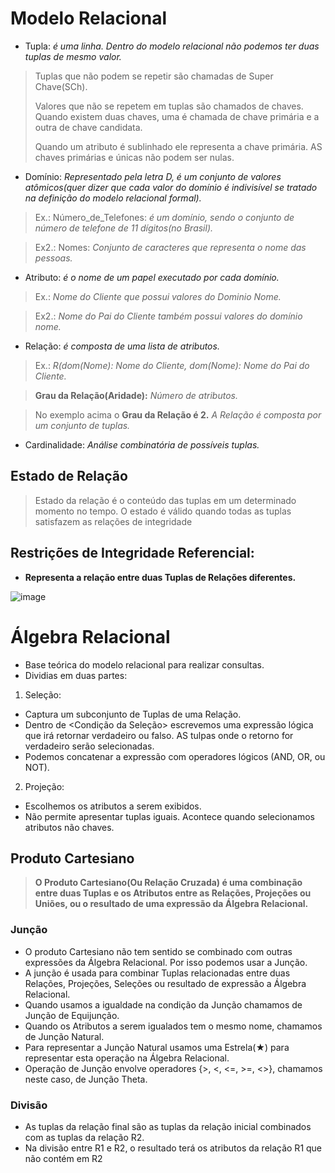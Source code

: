 # Modelo Relacional

- Tupla: *é uma linha. Dentro do modelo relacional não podemos ter duas tuplas de mesmo valor.*
> Tuplas que não podem se repetir são chamadas de Super Chave(SCh).
> 
> Valores que não se repetem em tuplas são chamados de chaves. Quando existem duas chaves, uma é chamada de chave primária e a outra de chave candidata.
> 
> Quando um atributo é sublinhado ele representa a chave primária. AS chaves primárias e únicas não podem ser nulas.
- Domínio: *Representado pela letra D, é um conjunto de valores atômicos(quer dizer que cada valor do domínio é indivisível se tratado na definição do modelo relacional formal).*
> Ex.: Número_de_Telefones: *é um domínio, sendo o conjunto de número de telefone de 11 dígitos(no Brasil).*

> Ex2.: Nomes: *Conjunto de caracteres que representa o nome das pessoas.*

- Atributo: *é o nome de um papel executado por cada domínio.*
> Ex.: *Nome do Cliente que possui valores do Dominio Nome.*

> Ex2.: *Nome do Pai do Cliente também possui valores do domínio nome.*

- Relação: *é composta de uma lista de atributos.*
> Ex.: *R(dom(Nome): Nome do Cliente, dom(Nome): Nome do Pai do Cliente.*

> **Grau da Relação(Aridade):** *Número de atributos.*

> No exemplo acima o **Grau da Relação é 2.**
*A Relação é composta por um conjunto de tuplas.*

- Cardinalidade: *Análise combinatória de possíveis tuplas.*

## Estado de Relação
> Estado da relação é o conteúdo das tuplas em um determinado momento no tempo. O estado é válido quando todas as tuplas satisfazem as relações de integridade

## Restrições de Integridade Referencial:

- **Representa a relação entre duas Tuplas de Relações diferentes.**

![image](https://user-images.githubusercontent.com/86432208/155182629-edfa281c-df44-4ee5-8c62-3daa4426a387.png)

# Álgebra Relacional

- Base teórica do modelo relacional para realizar consultas.
- Dividias em duas partes:
1. Seleção:
- Captura um subconjunto de Tuplas de uma Relação.
- Dentro de <Condição da Seleção> escrevemos uma expressão lógica que irá retornar verdadeiro ou falso. AS tulpas onde o retorno for verdadeiro serão selecionadas.
- Podemos concatenar a expressão com operadores lógicos (AND, OR, ou NOT).

2. Projeção: 
- Escolhemos os atributos a serem exibidos.
- Não permite apresentar tuplas iguais. Acontece quando selecionamos atributos não chaves.

## Produto Cartesiano

> **O Produto Cartesiano(Ou Relação Cruzada) é uma combinação entre duas Tuplas e os Atributos entre as Relações, Projeções ou Uniões, ou o resultado de uma expressão da Álgebra Relacional.**

### Junção

- O produto Cartesiano não tem sentido se combinado com outras expressões da Álgebra Relacional. Por isso podemos usar a Junção.
- A junção é usada para combinar Tuplas relacionadas entre duas Relações, Projeções, Seleções ou resultado de expressão a Álgebra Relacional.
- Quando usamos a igualdade na condição da Junção chamamos de Junção de Equijunção.
- Quando os Atributos a serem igualados tem o mesmo nome, chamamos de Junção Natural.
- Para representar a Junção Natural usamos uma Estrela(★) para representar esta operação na Álgebra Relacional.
- Operação de Junção envolve operadores {>, <, <=, >=, <>}, chamamos neste caso, de Junção Theta. 

### Divisão

- As tuplas da relação final são as tuplas da relação inicial combinados com as tuplas da relação R2.
- Na divisão entre R1 e R2, o resultado terá os atributos da relação R1 que não contém em R2
